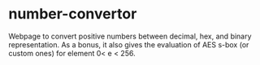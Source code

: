 # number-convertor

Webpage to convert positive numbers between decimal, hex, and binary representation. 
As a bonus, it also gives the evaluation of AES s-box (or custom ones) for element 0< e < 256.
